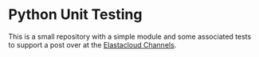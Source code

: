 # Python Unit Testing

This is a small repository with a simple module and some associated tests to support a post over at the [Elastacloud Channels](https://www.channels.elastacloud.com/).